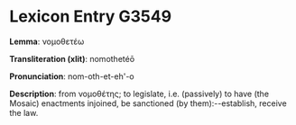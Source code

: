# Lexicon Entry G3549

**Lemma**: νομοθετέω

**Transliteration (xlit)**: nomothetéō

**Pronunciation**: nom-oth-et-eh'-o

**Description**:
from νομοθέτης; to legislate, i.e. (passively) to have (the Mosaic) enactments injoined, be sanctioned (by them):--establish, receive the law.
